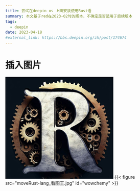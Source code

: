 ```yaml
---
title: 尝试在deepin os 上面安装使用Rust语
summary: 本文基于red在2023-02时的版本，不确定是否适用于后续版本
tags:
  - deepin
date: 2023-04-18
#external_link: https://bbs.deepin.org/zh/post/174674
---
```

# 插入图片
<img src="moveRust-lang_看图王.jpg" alt="R-lang" style="zoom:33%;" />
{{< figure src="moveRust-lang_看图王.jpg" id="wowchemy" >}}

<!-- 尝试本页面交叉引用：`[A Figure](#figure-wowchemy).`
[A Figure](#figure-wowchemy) -->